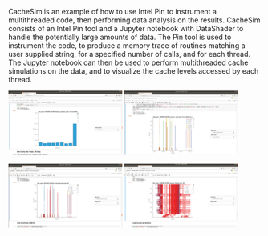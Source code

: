 CacheSim is an example of how to use Intel Pin to instrument a multithreaded code, then performing data analysis on the results.
CacheSim consists of an Intel Pin tool and a Jupyter notebook with DataShader to handle the potentially large amounts of data. 
The Pin tool is used to instrument the code, to produce a memory trace of routines matching a user supplied string, for a 
specified number of calls, and for each thread. The Jupyter notebook can then be used to perform multithreaded cache simulations on the 
data, and to visualize the cache levels accessed by each thread.

<p>
<img src="https://github.com/ChristopherLemon/CacheSim/blob/master/Wiki/CacheTotals.jpg" width="45%" title="Cache Hits"">
<img src="https://github.com/ChristopherLemon/CacheSim/blob/master/Wiki/Threads.jpg" width="45%" title="Read/Writes per Thread">
</p>
<p>
<img src="https://github.com/ChristopherLemon/CacheSim/blob/master/Wiki/CacheLevels.jpg" width="45%" title="Read/Writes per Cache Level">
<img src="https://github.com/ChristopherLemon/CacheSim/blob/master/Wiki/CacheLevelsZoom.png" width="45%" title="Read/Writes per Cache Level">
</p>
